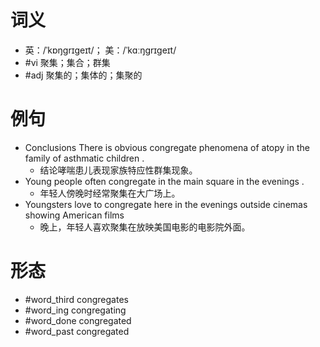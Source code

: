# 词义
- 英：/ˈkɒŋɡrɪɡeɪt/； 美：/ˈkɑːŋɡrɪɡeɪt/
- #vi 聚集；集合；群集
- #adj 聚集的；集体的；集聚的
# 例句
- Conclusions There is obvious congregate phenomena of atopy in the family of asthmatic children .
	- 结论哮喘患儿表现家族特应性群集现象。
- Young people often congregate in the main square in the evenings .
	- 年轻人傍晚时经常聚集在大广场上。
- Youngsters love to congregate here in the evenings outside cinemas showing American films
	- 晚上，年轻人喜欢聚集在放映美国电影的电影院外面。
# 形态
- #word_third congregates
- #word_ing congregating
- #word_done congregated
- #word_past congregated
